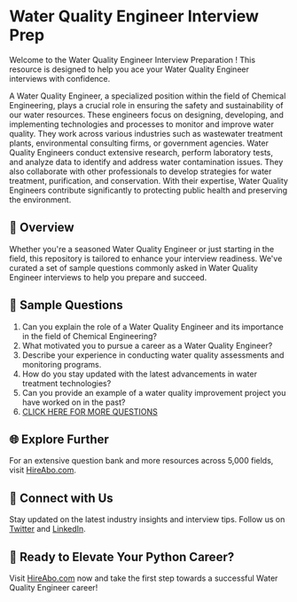 # Water Quality Engineer Interview Prep

Welcome to the Water Quality Engineer Interview Preparation ! This resource is designed to help you ace your Water Quality Engineer interviews with confidence.

A Water Quality Engineer, a specialized position within the field of Chemical Engineering, plays a crucial role in ensuring the safety and sustainability of our water resources. These engineers focus on designing, developing, and implementing technologies and processes to monitor and improve water quality. They work across various industries such as wastewater treatment plants, environmental consulting firms, or government agencies. Water Quality Engineers conduct extensive research, perform laboratory tests, and analyze data to identify and address water contamination issues. They also collaborate with other professionals to develop strategies for water treatment, purification, and conservation. With their expertise, Water Quality Engineers contribute significantly to protecting public health and preserving the environment.

## 🚀 Overview

Whether you're a seasoned Water Quality Engineer or just starting in the field, this repository is tailored to enhance your interview readiness. We've curated a set of sample questions commonly asked in Water Quality Engineer interviews to help you prepare and succeed.

## 📝 Sample Questions

1. Can you explain the role of a Water Quality Engineer and its importance in the field of Chemical Engineering?
2. What motivated you to pursue a career as a Water Quality Engineer?
3. Describe your experience in conducting water quality assessments and monitoring programs.
4. How do you stay updated with the latest advancements in water treatment technologies?
5. Can you provide an example of a water quality improvement project you have worked on in the past?
6. [CLICK HERE FOR MORE QUESTIONS](https://hireabo.com/job/3_4_43/Water%20Quality%20Engineer)

## 🌐 Explore Further

For an extensive question bank and more resources across 5,000 fields, visit [HireAbo.com](https://www.hireabo.com).

## 📱 Connect with Us

Stay updated on the latest industry insights and interview tips. Follow us on [Twitter](https://twitter.com/hireabo) and [LinkedIn](https://www.linkedin.com/in/hire-abo-3609972a8/).

## 🚀 Ready to Elevate Your Python Career?

Visit [HireAbo.com](https://www.hireabo.com) now and take the first step towards a successful Water Quality Engineer career!